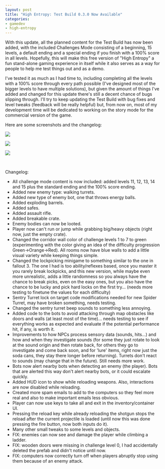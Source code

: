 ```yaml
---
layout: post
title: "High Entropy: Test Build 0.3.0 Now Available"
categories:
- gamedev
- high-entropy
---
```


<p>With this update, all the planned content for the Test Build has now been added, with the included Challenges Mode consisting of a beginning, 15 levels, a default ending and a special ending if you finish with a 100% score in all levels. Hopefully, this will make this free version of "High Entropy" a fun stand-alone gaming experience in itself while it also serves as a way for people to help me test things out and as a demo. <br></p>
<p>I've tested it as much as I had time to, including completing all the levels with a 100% score through every path possible (I've designed most of the bigger levels to have multiple solutions), but given the amount of things I've added and changed for this update there's still a decent chance of bugs slipping through.  I'll try to keep updating the Test Build with bug fixes and level tweaks (feedback will be really helpful) but,&nbsp;from now on, most of my development time will be dedicated to working on the story mode for the commercial version of the game.</p>
<p>Here are some screenshots and the changelog:</p>
<p><img src="https://img.itch.zone/aW1nLzIxNTA5NzcuanBn/original/hxKcVw.jpg"><br></p>
<p><img src="https://img.itch.zone/aW1nLzIxNTA5NzguanBn/original/mtzL1u.jpg"><br></p>
<p><img src="https://img.itch.zone/aW1nLzIxNTA5NzkuanBn/original/hzcLnV.jpg"><br></p>
<p><br></p>
<p>Changelog:</p>
<ul><li>All challenge mode content is now included: added levels 11, 12, 13, 14 and 15 plus the standard ending and the 100% score ending.</li><li>Added new enemy type: walking turrets.</li><li>Added new type of enemy bot, one that throws energy balls.</li><li>Added exploding barrels.</li><li>Added safes.</li><li>Added assault rifle.</li><li>Added breakable crate.</li><li>Enemy bodies can now be looted.</li><li>Player now can't run or jump while grabbing big/heavy objects (right now, just the empty crate).</li><li>Changed the corridor wall color of challenge levels 1 to 7 to green (experimenting with the color giving an idea of the difficulty progression Green-&gt;Orange-&gt;Red). All rooms now have blue walls to add a little visual variety while keeping things simple.</li><li>Changed the lockpicking minigame to something similar to the one in fallout 3. The one I had is too ability/reflexes based, once you master it you rarely break lockpicks, and this new version, while maybe even more unrealistic, adds a little randomness so you always have the chance to break picks, even on the easy ones, but you also have the chance to be lucky and pick hard locks on the first try... (needs more testing to finetune the values for each difficulty)</li><li>Sentry Turret lock on target code modifications needed for new Spider Turret, may have broken something, needs testing.</li><li>Changed the sentry turret beep sounds to something less annoying.</li><li>Added code to the bots to avoid attacking through map obstacles like doors and walls (at least most of the time)... needs testing to see if everything works as expected and evaluate if the potential performance hit, if any, is worth it.</li><li>Improvements to how NPCs process sensory data (sounds, hits...) and how and when they investigate sounds (for some they just rotate to look at the sound origin and then rotate back, for others they go to investigate and come back soon, and for 'lure' items, right now just the soda cans, they stay there longer before returning). Turrets don't react to sounds (may change that in the future). Still needs more work.</li><li>Bots now alert nearby bots when detecting an enemy (the player). Bots that are alerted this way don't alert nearby bots, or it could escalate quickly.</li><li>Added HUD icon to show while reloading weapons. Also, interactions are now disabled while reloading.</li><li>Created more spam emails to add to the computers so they feel more real and also to make important emails less obvious.</li><li>Player can now use keys to take all and exit in the inventory/container UI.</li><li>Pressing the reload key while already reloading the shotgun stops the reload after the current projectile is loaded (until now this was done pressing the fire button, now both inputs do it).</li><li>Many other small tweaks to some levels and objects.</li><li>FIX: enemies can now see and damage the player while climbing a ladder.</li><li>FIX: wooden doors were missing in challenge level 0, I had accidentally deleted the prefab and didn't notice until now.</li><li>FIX: computers now correctly turn off when players abruptly stop using them because of an enemy attack.</li></ul>
